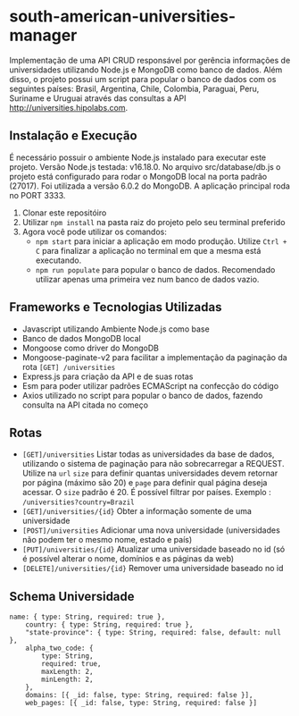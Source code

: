 # south-american-universities-manager
Implementação de uma API CRUD responsável por gerência informações de universidades utilizando Node.js e MongoDB como banco de dados. Além disso, o projeto possui um script para popular o banco de dados com os seguintes países: Brasil, Argentina, Chile, Colombia, Paraguai, Peru, Suriname e Uruguai através das consultas a API http://universities.hipolabs.com.
## Instalação e Execução
É necessário possuir o ambiente Node.js instalado para executar este projeto. Versão Node.js testada: v16.18.0.
No arquivo src/database/db.js o projeto está configurado para rodar o MongoDB local na porta padrão (27017). Foi utilizada a versão 6.0.2 do MongoDB.
A aplicação principal roda no PORT 3333.
1. Clonar este repositóiro
2. Utilizar `npm install` na pasta raiz do projeto pelo seu terminal preferido
4. Agora você pode utilizar os comandos:
    * `npm start` para iniciar a aplicação em modo produção. Utilize `Ctrl + C` para finalizar a aplicação no terminal em que a mesma está executando.
    * `npm run populate` para popular o banco de dados. Recomendado utilizar apenas uma primeira vez num banco de dados vazio.
## Frameworks e Tecnologias Utilizadas
* Javascript utilizando Ambiente Node.js como base
* Banco de dados MongoDB local
* Mongoose como driver do MongoDB
* Mongoose-paginate-v2 para facilitar a implementação da paginação da rota `[GET] /universities`
* Express.js para criação da API e de suas rotas
* Esm para poder utilizar padrões ECMAScript na confecção do código
* Axios utilizado no script para popular o banco de dados, fazendo consulta na API citada no começo
## Rotas
* `[GET]/universities`   Listar todas as universidades da base de dados, utilizando o sistema de paginação para não sobrecarregar a REQUEST. Utilize na `url` `size` para definir quantas universidades devem retornar por página (máximo são 20) e `page` para definir qual página deseja acessar. O `size` padrão é 20. É possível filtrar por países. Exemplo : `/universities?country=Brazil`
* `[GET]/universities/{id}` Obter a informação somente de uma universidade
* `[POST]/universities` Adicionar uma nova universidade (universidades não podem ter o mesmo nome, estado e país)
* `[PUT]/universities/{id}` Atualizar uma universidade baseado no id (só é possível alterar o nome, domínios e as páginas da web)
* `[DELETE]/universities/{id}` Remover uma universidade baseado no id
## Schema Universidade
```
name: { type: String, required: true },
	country: { type: String, required: true },
	"state-province": { type: String, required: false, default: null },
	alpha_two_code: {
		type: String,
		required: true,
		maxLength: 2,
		minLength: 2,
	},
	domains: [{ _id: false, type: String, required: false }],
	web_pages: [{ _id: false, type: String, required: false }]
  ```
